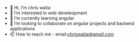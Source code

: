 - 👋 Hi, I’m chris watia
- 👀 I’m interested in web develeopment
- 🌱 I’m currently learning angular
- 💞️ I’m looking to collaborate on angular projects and backend applications
- 📫 How to reach me - email:chriswatia@gmail.com

<!---
chriswatia/chriswatia is a ✨ special ✨ repository because its `README.md` (this file) appears on your GitHub profile.
You can click the Preview link to take a look at your changes.
--->
